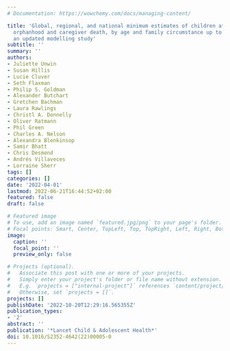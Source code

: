```yaml
---
# Documentation: https://wowchemy.com/docs/managing-content/

title: 'Global, regional, and national minimum estimates of children affected by COVID-19-associated
  orphanhood and caregiver death, by age and family circumstance up to Oct 31, 2021:
  an updated modelling study'
subtitle: ''
summary: ''
authors:
- Juliette Unwin
- Susan Hillis
- Lucie Cluver
- Seth Flaxman
- Philip S. Goldman
- Alexander Butchart
- Gretchen Bachman
- Laura Rawlings
- Christl A. Donnelly
- Oliver Ratmann
- Phil Green
- Charles A. Nelson
- Alexandra Blenkinsop
- Samir Bhatt
- Chris Desmond
- Andrés Villaveces
- Lorraine Sherr
tags: []
categories: []
date: '2022-04-01'
lastmod: 2022-06-21T16:44:52+02:00
featured: false
draft: false

# Featured image
# To use, add an image named `featured.jpg/png` to your page's folder.
# Focal points: Smart, Center, TopLeft, Top, TopRight, Left, Right, BottomLeft, Bottom, BottomRight.
image:
  caption: ''
  focal_point: ''
  preview_only: false

# Projects (optional).
#   Associate this post with one or more of your projects.
#   Simply enter your project's folder or file name without extension.
#   E.g. `projects = ["internal-project"]` references `content/project/deep-learning/index.md`.
#   Otherwise, set `projects = []`.
projects: []
publishDate: '2022-10-20T12:29:16.565355Z'
publication_types:
- '2'
abstract: ''
publication: '*Lancet Child & Adolescent Health*'
doi: 10.1016/S2352-4642(22)00005-0
---
```


